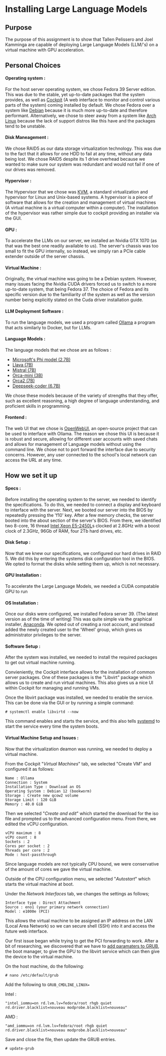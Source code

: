 # Installing Large Language Models

## Purpose

The purpose of this assignment is to show that Tallen Pelissero and Joel Kamminga are capable of deploying Large Language Models (LLM/'s) on a virtual machine with GPU acceleration.

## Personal Choices

#### Operating system :

For the host server operating system, we chose Fedora 39 Server edition. This was due to the stable, yet up-to-date packages that the system provides, as well as [Cockpit](https://cockpit-project.org/) (A web interface to monitor and control various parts of the system) coming installed by default. We chose Fedora over a system like [Debian](https://www.debian.org) because it is much more up-to-date and therefore performant. Alternatively, we chose to steer away from a system like [Arch Linux](https://archlinux.org/) because the lack of support distros like this have and the packages tend to be unstable.

#### Disk Maneagement :

We chose RAID5 as our data storage virtualization technology. This was due to the fact that it allows for one HDD to fail at any time, without any data being lost. We chose RAID5 despite its 1 drive overhead because we wanted to make sure our system was redundant and would not fail if one of our drives was removed.

#### Hypervisor :

The Hypervisor that we chose was [KVM](https://www.kernel.org/doc/html/latest/virt/kvm/index.html), a standard virtualization and hypervisor for Linux and Unix-based systems. A hypervisor is a piece of software that allows for the creation and management of virtual machines (A virtual machine is a virtual computer within a computer). The installation of the hypervisor was rather simple due to cockpit providing an installer via the GUI.

#### GPU :

To accelerate the LLMs on our server, we installed an Nvidia GTX 1070 (as that was the best one readily available to us). The server's chassis was too small to fit the GPU internally, so instead, we simply ran a PCIe cable extender outside of the server chassis.

#### Virtual Machine :

Originally, the virtual machine was going to be a Debian system. However, many issues facing the Nvidia CUDA drivers forced us to switch to a more up-to-date system, that being Fedora 37. The choice of Fedora and its specific version due to the familiarity of the system as well as the version number being explicitly stated on the Cuda driver installation guide.

#### LLM Deployment Software :

To run the language models, we used a program called [Ollama](https://ollama.com/) a program that acts similarly to Docker, but for LLMs.

#### Language Models :

The language models that we chose are as follows : 

- [Microsoft's Phi model (2.7B)](https://ollama.com/library/phi)
- [Llava (7B)](https://ollama.com/library/llava)
- [Mistral (7B)](https://ollama.com/library/mistral)
- [Orca-mini (3B)](https://ollama.com/library/orca-mini)
- [Orca2 (7B)](https://ollama.com/library/orca2)
- [Deepseek-coder (6.7B)](https://ollama.com/library/deepseek-coder)

We chose these models because of the variety of strengths that they offer, such as excellent reasoning, a high degree of language understanding, and proficient skills in programming.

#### Frontend :

The web UI that we chose is [OpenWebUI](https://github.com/open-webui/open-webui), an open-source project that can be used to interface with Ollama. The reason we chose this UI is because it is robust and secure, allowing for different user accounts with saved chats and allows for management of Language models without using the command line. We chose not to port forward the interface due to security concerns. However, any user connected to the school's local network can access the URL at any time.

## How we set it up

#### Specs :

Before installing the operating system to the server, we needed to identify the specifications. To do this, we needed to connect a display and keyboard to interface with the server. Next, we booted our server into the BIOS by repeatedly pressing the 'f10' key. After a few memory checks, the server booted into the about section of the server's BIOS. From there, we identified two 8-core, 16 thread [Intel Xeon E5-2450L](https://ark.intel.com/content/www/us/en/ark/products/64610/intel-xeon-processor-e5-2450l-20m-cache-1-80-ghz-8-00-gt-s-intel-`q`pi.html)s clocked at 2.8GHz with a boost clock of 2.3GHz, 96Gb of RAM, four 2Tb hard drives, etc.

#### Disk Setup :

Now that we knew our specifications, we configured our hard drives in RAID 5. We did this by entering the systems disk configuration tool in the BIOS. We opted to format the disks while setting them up, which is not necessary.

#### GPU Installation :

To accelerate the Large Language Models, we needed a CUDA compatable GPU to run 

#### OS Installation :

Once our disks were configured, we installed Fedora server 39. (The latest version as of the time of writing) This was quite simple via the graphical installer, [Anaconda](https://docs.fedoraproject.org/en-US/fedora/f36/install-guide/install/Installing_Using_Anaconda/). We opted out of creating a root account, and instead added the newly created user to the 'Wheel' group, which gives us administrator privileges to the server.

#### Software Setup :

After the system was installed, we needed to install the required packages to get out virtual machine running.

Convieniently, the Cockpit interface allows for the installation of common server packages. One of these packages is the "Libvirt" package which allows us to create and run virtual machines. This also gives us a nice UI within Cockpit for managing and running VMs.

Once the libvirt package was installed, we needed to enable the service. This can be done via the GUI or by running a simple command:

```
# systemctl enable libvirtd --now
```
This command enables and starts the service, and this also tells [systemd](https://systemd.io/) to start the service every time the system boots.

#### Virtual Machine Setup and Issues :

Now that the virtualization deamon was running, we needed to deploy a virtual machine.

From the Cockpit "*Virtual Machines*" tab, we selected "Create VM" and configured it as follows:

```
Name : Ollama
Connection : System
Installation Type : Download an OS
Operating System : Debian 12 (bookworm)
Storage : Create new qcow2 volume
Storage Limit : 120 GiB
Memory : 40.0 GiB
```
Then we selected "*Create and edit*" which started the download for the iso file and prompted us to the advanced configuration menu. From there, we edited the vCPU configuration.

```
vCPU maximum : 8
vCPU count : 8
Sockets : 2
Cores per socket : 2
Threads per core : 2
Mode : host-passthrough
```
Since language models are not typically CPU bound, we were conservative of the amount of cores we gave the virtual machine.

Outside of the CPU configuration menu, we selected "*Autostart*" which starts the virtual machine at boot.

Under the *Network Interfaces* tab, we changes the settings as follows;
```
Interface type : Direct Attachment
Source : eno1 (your primary network connection)
Model : e1000e (PCI)
```
This allows the virtual machine to be assigned an IP address on the LAN (Local Area Network) so we can secure shell (SSH) into it and access the future web interface.

Our first issue began while trying to get the PCI forwarding to work. After a bit of researching, we discovered that we have to [add paramaters to GRUB](https://access.redhat.com/documentation/en-us/red_hat_virtualization/4.3/html-single/setting_up_an_nvidia_gpu_for_a_virtual_machine_in_red_hat_virtualization/index#Enabling_IOMMU_support_in_the_host_machine_kernel_nvidia_gpu_passthrough), the boot manager, to give the GPU to the libvirt service which can then give the device to the virtual machine. 

On the host machine, do the following:

```
# nano /etc/default/grub
```

Add the following to `GRUB_CMDLINE_LINUX=`

Intel :
```
"intel_iommu=on rd.lvm.lv=fedora/root rhgb quiet rd.driver.blacklist=nouveau modprobe.blacklist=nouveau"
```
AMD :
```
"amd_iommu=on rd.lvm.lv=fedora/root rhgb quiet rd.driver.blacklist=nouveau modprobe.blacklist=nouveau"
```
Save and close the file, then update the GRUB entries.
```
# update-grub
```
